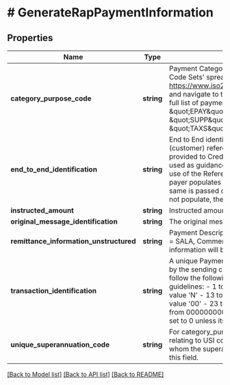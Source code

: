 # # GenerateRapPaymentInformation

## Properties

Name | Type | Description | Notes
------------ | ------------- | ------------- | -------------
**category_purpose_code** | **string** | Payment Category code  Download the &#39;External Code Sets&#39; spreadsheet from https://www.iso20022.org/external_code_list.page and navigate to the &#39;4-CategoryPurpose&#39; tab for a full list of payment Category codes. \&quot;EPAY\&quot;, \&quot;SALA\&quot;, \&quot;SUPP\&quot;, \&quot;PENS\&quot;, \&quot;TAXS\&quot; | [optional]
**end_to_end_identification** | **string** | End to End identifier. This is the Debtor&#39;s (customer) reference for the Payment to be provided to Creditor (customer).  End to End is used as guidance text for Payer channels in the use of the Reference (EndToEndId) field. If the payer populates the details in the channel, the the same is passed on to the payee.    If the payer does not populate, the default value will apply. |
**instructed_amount** | **string** | Instructed amount |
**original_message_identification** | **string** | The original messageID of the incoming payment. |
**remittance_information_unstructured** | **string** | Payment Description For category_purpose_code &#x3D; SALA, Comments relating to specific employee information will be provided in this field. | [optional]
**transaction_identification** | **string** | A unique Payment Transaction Identifier generated by the sending client. the payment identifier must follow the following fixed character pattern NPP guidelines:  - 1 to 11     clients BIC11  - 12             fixed value &#39;N&#39;  - 13 to 20   YYYYMMDD  - 21 to 22   fixed value &#39;00&#39;  - 23 to 34   sequence number starting from 000000000001  - 35             retry counter, always set to 0 unless its a retry, retries start at 1. |
**unique_superannuation_code** | **string** | For category_purpose_code &#x3D; PENS, Comments relating to USI code indicating the identifier to whom the superannuation fund will be provided in this field. | [optional]

[[Back to Model list]](../../README.md#models) [[Back to API list]](../../README.md#endpoints) [[Back to README]](../../README.md)
